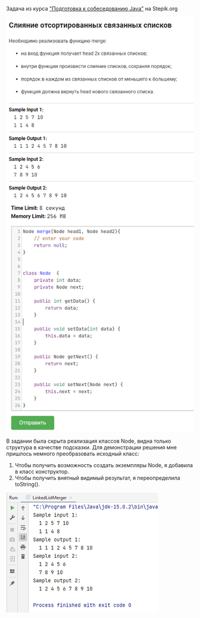<p>Задача из курса <a href="https://stepik.org/course/56704">"Подготовка к собеседованию Java"</a> на Stepik.org</p>

![img.png](img.png)
![img_1.png](img_1.png)

<p>В задании была скрыта реализация классов Node, видна только структура в качестве подсказки. Для демонстрации решения
мне пришлось немного преобразовать исходный класс:</p>
<ol>
    <li>Чтобы получить возможность создать экземпляры Node, я добавила в класс конструктор.</li>
    <li>Чтобы получить внятный видимый результат, я переопределила toString().</li>
</ol>

![img_2.png](img_2.png)